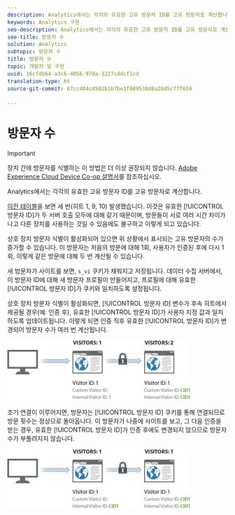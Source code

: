 ```yaml
---
description: Analytics에서는 각각의 유효한 고유 방문자 ID를 고유 방문자로 계산합니다.
keywords: Analytics 구현
seo-description: Analytics에서는 각각의 유효한 고유 방문자 ID를 고유 방문자로 계산합니다.
seo-title: 방문자 수
solution: Analytics
subtopic: 방문자 수
title: 방문자 수
topic: 개발자 및 구현
uuid: 16cfdb64-a3c6-4056-97da-3227cddcf1cd
translation-type: ht
source-git-commit: 67cc404c4502b1b7be3f089538d8a28d5cf7f659

---
```



# 방문자 수

>[!IMPORTANT]
>
>장치 간에 방문자를 식별하는 이 방법은 더 이상 권장되지 않습니다. [Adobe Experience Cloud Device Co-op 설명서](https://marketing.adobe.com/resources/help/ko_KR/mcdc/)를 참조하십시오.

Analytics에서는 각각의 유효한 고유 방문자 ID를 고유 방문자로 계산합니다.

[이전 테이블](../../../implement/js-implementation/xdevice-visid/visit-example.md#concept_E3B32B8E539F4FDC8E3FA872328B87BA)을 보면 세 번(히트 1, 9, 10) 발생했습니다. 이것은 유효한 [!UICONTROL 방문자 ID]가 두 서버 호출 모두에 대해 같기 때문이며, 방문들이 서로 여러 시간 차이가 나고 다른 장치를 사용하는 것일 수 있음에도 불구하고 이렇게 되고 있습니다.

상호 장치 방문자 식별이 활성화되어 있으면 위 상황에서 표시되는 고유 방문자의 수가 증가할 수 있습니다. 이 방문자는 처음의 방문에 대해 1회, 사용자가 인증된 후에 다시 1회, 이렇게 같은 방문에 대해 두 번 계산될 수 있습니다.

새 방문자가 사이트를 보면, `s_vi` 쿠키가 채워지고 저장됩니다. 데이터 수집 서버에서, 이 방문자 ID에 대해 새 방문자 프로필이 만들어지고, 프로필에 대해 유효한 [!UICONTROL 방문자 ID]가 쿠키와 일치하도록 설정됩니다.

상호 장치 방문자 식별이 활성화되면, [!UICONTROL 방문자 ID] 변수가 후속 히트에서 제공될 경우(예: 인증 후), 유효한 [!UICONTROL 방문자 ID]가 사용자 지정 값과 일치하도록 업데이트됩니다. 이렇게 되면 인증 직후 유효한 [!UICONTROL 방문자 ID]가 변경되어 방문자 수가 여러 번 계산됩니다.

![](assets/visitors.png)

초기 연결이 이루어지면, 방문자는 [!UICONTROL 방문자 ID] 쿠키를 통해 연결되므로 방문 횟수는 정상으로 돌아옵니다. 이 방문자가 나중에 사이트를 보고, 그 다음 인증을 받는 경우, 유효한 [!UICONTROL 방문자 ID]가 인증 후에도 변경되지 않으므로 방문자 수가 부풀려지지 않습니다.

![](assets/visitors_2.png)

